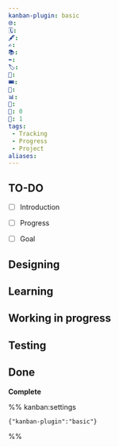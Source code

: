```yaml
---
kanban-plugin: basic
🌐: 
🗓️: 
🖋️: 
✍️: 
📚: 
⬅️: 
🏷️: 
🎫: 
🎟️: 
🔖: 
📊: 
🏁: 
🏹: 0
🎯: 1
tags:
 - Tracking
 - Progress
 - Project
aliases:
---
```


## TO-DO

- [ ] Introduction
- [ ] Progress
- [ ] Goal


## Designing



## Learning



## Working in progress



## Testing



## Done

**Complete**




%% kanban:settings
```
{"kanban-plugin":"basic"}
```
%%